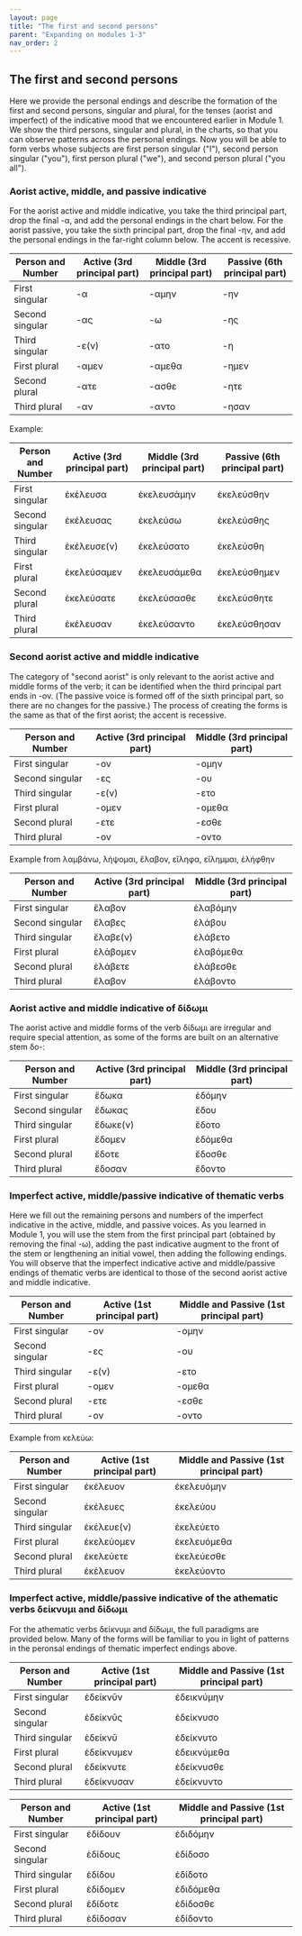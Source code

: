 ```yaml
---
layout: page
title: "The first and second persons"
parent: "Expanding on modules 1-3"
nav_order: 2
---
```


## The first and second persons

Here we provide the personal endings and describe the formation of the first and second persons, singular and plural, for the tenses (aorist and imperfect) of the indicative mood that we encountered earlier in Module 1. We show the third persons, singular and plural, in the charts, so that you can observe patterns across the personal endings. Now you will be able to form verbs whose subjects are first person singular ("I"), second person singular ("you"), first person plural ("we"), and second person plural ("you all").

### Aorist active, middle, and passive indicative

For the aorist active and middle indicative, you take the third principal part, drop the final -α, and add the personal endings in the chart below. For the aorist passive, you take the sixth principal part, drop the final -ην, and add the personal endings in the far-right column below. The accent is recessive.

|  Person and Number | Active (3rd principal part) | Middle (3rd principal part) | Passive (6th principal part) |
| --- | --- | --- | --- |
| First singular | -α | -αμην | -ην |
| Second singular | -ας | -ω | -ης|
| Third singular | -ε(ν) | -ατο | -η |
| First plural | -αμεν | -αμεθα | -ημεν |
| Second plural | -ατε | -ασθε | -ητε |
| Third plural | -αν | -αντο | -ησαν |

Example:

|  Person and Number | Active (3rd principal part) | Middle (3rd principal part) | Passive (6th principal part) |
| --- | --- | --- | --- |
| First singular | ἐκέλευσα | ἐκελευσάμην | ἐκελεύσθην |
| Second singular | ἐκέλευσας | ἐκελεύσω | ἐκελεύσθης|
| Third singular | ἐκέλευσε(ν) | ἐκελεύσατο | ἐκελεύσθη |
| First plural | ἐκελεύσαμεν | ἐκελευσάμεθα | ἐκελεύσθημεν |
| Second plural | ἐκελεύσατε | ἐκελεύσασθε | ἐκελεύσθητε |
| Third plural | ἐκέλευσαν | ἐκελεύσαντο | ἐκελεύσθησαν |

### Second aorist active and middle indicative

The category of "second aorist" is only relevant to the aorist active and middle forms of the verb; it can be identified when the third principal part ends in -ον. (The passive voice is formed off of the sixth principal part, so there are no changes for the passive.) The process of creating the forms is the same as that of the first aorist; the accent is recessive.

|  Person and Number | Active (3rd principal part) | Middle (3rd principal part) | 
| --- | --- | --- |
| First singular | -ον | -ομην |
| Second singular | -ες | -ου | 
| Third singular | -ε(ν) | -ετο |
| First plural | -ομεν | -ομεθα |
| Second plural | -ετε | -εσθε |
| Third plural | -ον | -οντο |

Example from λαμβάνω, λήψομαι, ἔλαβον, εἴληφα, εἴλημμαι, ἐλήφθην

|  Person and Number | Active (3rd principal part) | Middle (3rd principal part) | 
| --- | --- | --- |
| First singular | ἔλαβον | ἐλαβόμην |
| Second singular | ἔλαβες | ἐλάβου | 
| Third singular | ἔλαβε(ν) | ἐλάβετο |
| First plural | ἐλάβομεν | ἐλαβόμεθα |
| Second plural | ἐλάβετε | ἐλάβεσθε |
| Third plural | ἔλαβον| ἐλάβοντο |

### Aorist active and middle indicative of δίδωμι

The aorist active and middle forms of the verb δίδωμι are irregular and require special attention, as some of the forms are built on an alternative stem δο-:

|  Person and Number | Active (3rd principal part) | Middle (3rd principal part) | 
| --- | --- | --- |
| First singular | ἔδωκα | ἐδόμην |
| Second singular | ἔδωκας | ἔδου | 
| Third singular | ἔδωκε(ν) | ἔδοτο |
| First plural | ἔδομεν | ἐδόμεθα |
| Second plural | ἔδοτε | ἔδοσθε |
| Third plural | ἔδοσαν| ἔδοντο |

### Imperfect active, middle/passive indicative of thematic verbs

Here we fill out the remaining persons and numbers of the imperfect indicative in the active, middle, and passive voices.  As you learned in Module 1, you will use the stem from the first principal part (obtained by removing the final -ω), adding the past indicative augment to the front of the stem or lengthening an initial vowel, then adding the following endings. You will observe that the imperfect indicative active and middle/passive endings of thematic verbs are identical to those of the second aorist active and middle indicative. 

|  Person and Number | Active (1st principal part) | Middle and Passive (1st principal part) | 
| --- | --- | --- |
| First singular | -ον | -ομην |
| Second singular | -ες | -ου | 
| Third singular | -ε(ν) | -ετο |
| First plural | -ομεν | -ομεθα |
| Second plural | -ετε | -εσθε |
| Third plural | -ον | -οντο |

Example from κελεύω:

|  Person and Number | Active (1st principal part) | Middle and Passive (1st principal part) | 
| --- | --- | --- |
| First singular | ἐκέλευον | ἐκελευόμην |
| Second singular | ἐκέλευες | ἐκελεύου | 
| Third singular | ἐκέλευε(ν) | ἐκελεύετο |
| First plural | ἐκελεύομεν | ἐκελευόμεθα |
| Second plural | ἐκελεύετε | ἐκελεύεσθε |
| Third plural | ἐκέλευον | ἐκελεύοντο |

### Imperfect active, middle/passive indicative of the athematic verbs δείκνυμι and δίδωμι

For the athematic verbs δείκνυμι and δίδωμι, the full paradigms are provided below. Many of the forms will be familiar to you in light of patterns in the peronsal endings of thematic imperfect endings above.  

|  Person and Number | Active (1st principal part) | Middle and Passive (1st principal part) | 
| --- | --- | --- |
| First singular | ἐδείκνῡν | ἐδεικνύμην |
| Second singular | ἐδείκνῡς | ἐδείκνυσο | 
| Third singular | ἐδείκνῡ | ἐδείκνυτο |
| First plural | ἐδείκνυμεν | ἐδεικνύμεθα|
| Second plural | ἐδείκνυτε | ἐδείκνυσθε |
| Third plural | ἐδείκνυσαν | ἐδείκνυντο |

|  Person and Number | Active (1st principal part) | Middle and Passive (1st principal part) | 
| --- | --- | --- |
| First singular | ἐδίδουν| ἐδιδόμην |
| Second singular | ἐδίδους | ἐδίδοσο | 
| Third singular | ἐδίδου | ἐδίδοτο |
| First plural | ἐδίδομεν | ἐδιδόμεθα |
| Second plural | ἐδίδοτε | ἐδίδοσθε |
| Third plural | ἐδίδοσαν | ἐδίδοντο |
